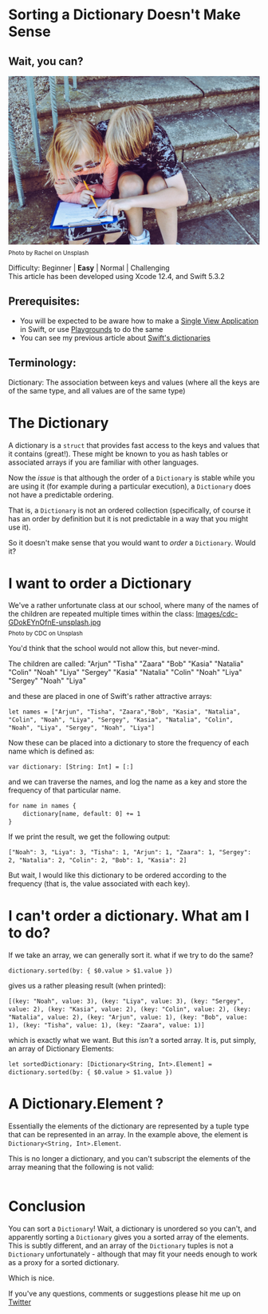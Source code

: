 # Sorting a Dictionary Doesn't Make Sense
## Wait, you can?

![Images/rachel-o3tIY5pIork-unsplash.jpg](Images/rachel-o3tIY5pIork-unsplash.jpg)<br>
<sub>Photo by Rachel on Unsplash</sub><br>

Difficulty: Beginner | **Easy** | Normal | Challenging<br/>
This article has been developed using Xcode 12.4, and Swift 5.3.2

## Prerequisites: 
* You will be expected to be aware how to make a [Single View Application](https://medium.com/swlh/your-first-ios-application-using-xcode-9983cf6efb71) in Swift, or use [Playgrounds](https://medium.com/@stevenpcurtis.sc/coding-in-swift-playgrounds-1a5563efa089) to do the same
* You can see my previous article about [Swift's dictionaries](https://stevenpcurtis.medium.com/dictionary-in-swift-52b14d6cfa93)

## Terminology:
Dictionary: The association between keys and values (where all the keys are of the same type, and all values are of the same type)

# The Dictionary
A dictionary is a `struct` that provides fast access to the keys and values that it contains (great!). These might be known to you as hash tables or associated arrays if you are familiar with other languages. 

Now the *issue* is that although the order of a `Dictionary` is stable while you are using it (for example during a particular execution), a `Dictionary` does not have a predictable ordering.

That is, a `Dictionary` is not an ordered collection (specifically, of course it has an order by definition but it is not predictable in a way that you might use it).

So it doesn't make sense that you would want to *order* a `Dictionary`. Would it?

# I want to order a Dictionary
We've a rather unfortunate class at our school, where many of the names of the children are repeated multiple times within the class:
[Images/cdc-GDokEYnOfnE-unsplash.jpg](Images/cdc-GDokEYnOfnE-unsplash.jpg)<br>
<sub>Photo by CDC on Unsplash</sub><br>

You'd think that the school would not allow this, but never-mind.

The children are called:
"Arjun"
"Tisha"
"Zaara"
"Bob"
"Kasia"
"Natalia"
"Colin"
"Noah"
"Liya"
"Sergey"
"Kasia"
"Natalia"
"Colin"
"Noah"
"Liya"
"Sergey"
"Noah"
"Liya"

and these are placed in one of Swift's rather attractive arrays:
```
let names = ["Arjun", "Tisha", "Zaara","Bob", "Kasia", "Natalia", "Colin", "Noah", "Liya", "Sergey", "Kasia", "Natalia", "Colin", "Noah", "Liya", "Sergey", "Noah", "Liya"]
```

Now these can be placed into a dictionary to store the frequency of each name which is defined as:

```
var dictionary: [String: Int] = [:]
```

and we can traverse the names, and log the name as a key and store the frequency of that particular name.

```
for name in names {
    dictionary[name, default: 0] += 1
}
```

If we print the result, we get the following output:

```
["Noah": 3, "Liya": 3, "Tisha": 1, "Arjun": 1, "Zaara": 1, "Sergey": 2, "Natalia": 2, "Colin": 2, "Bob": 1, "Kasia": 2]
```

But wait, I would like this dictionary to be ordered according to the frequency (that is, the value associated with each key).

# I can't order a dictionary. What am I to do?
If we take an array, we can generally sort it. what if we try to do the same?

```
dictionary.sorted(by: { $0.value > $1.value })
```

gives us a rather pleasing result (when printed):

```
[(key: "Noah", value: 3), (key: "Liya", value: 3), (key: "Sergey", value: 2), (key: "Kasia", value: 2), (key: "Colin", value: 2), (key: "Natalia", value: 2), (key: "Arjun", value: 1), (key: "Bob", value: 1), (key: "Tisha", value: 1), (key: "Zaara", value: 1)]
```

which is exactly what we want. But this *isn't* a sorted array. It is, put simply, an array of Dictionary Elements:

```
let sortedDictionary: [Dictionary<String, Int>.Element] = dictionary.sorted(by: { $0.value > $1.value })
```

# A Dictionary.Element ?
Essentially the elements of the dictionary are represented by a tuple type that can be represented in an array. In the example above, the element is `Dictionary<String, Int>.Element`.

This is no longer a dictionary, and you can't subscript the elements of the array meaning that the following is not valid:

```sortedDictionary["Colin"]
```

# Conclusion
You can sort a `Dictionary`! Wait, a dictionary is unordered so you can't, and apparently sorting a `Dictionary` gives you a sorted array of the elements. This is subtly different, and an array of the `Dictionary` tuples is not a `Dictionary` unfortunately - although that may fit your needs enough to work as a proxy for a sorted dictionary.

Which is nice.

If you've any questions, comments or suggestions please hit me up on [Twitter](https://twitter.com/stevenpcurtis) 

